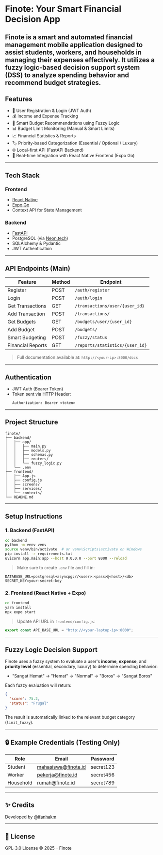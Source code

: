 # Finote: Your Smart Financial Decision App

**Finote** is a smart and automated financial management mobile application designed to assist students, workers, and households in managing their expenses effectively. It utilizes a fuzzy logic-based decision support system (DSS) to analyze spending behavior and recommend budget strategies.
---

## Features

- 🔐 User Registration & Login (JWT Auth)
- 💰 Income and Expense Tracking
- 🧠 Smart Budget Recommendations using Fuzzy Logic
- 📊 Budget Limit Monitoring (Manual & Smart Limits)
- 📈 Financial Statistics & Reports
- 🏷️ Priority-based Categorization (Essential / Optional / Luxury)
- 🌐 Local-first API (FastAPI Backend)
- 📡 Real-time Integration with React Native Frontend (Expo Go)

---

## Tech Stack

### Frontend
- [React Native](https://reactnative.dev/)
- [Expo Go](https://expo.dev/)
- Context API for State Management

### Backend
- [FastAPI](https://fastapi.tiangolo.com/)
- PostgreSQL (via [Neon.tech](https://neon.tech/))
- SQLAlchemy & Pydantic
- JWT Authentication

---

## API Endpoints (Main)

| Feature              | Method | Endpoint                          |
|----------------------|--------|-----------------------------------|
| Register             | POST   | `/auth/register`                 |
| Login                | POST   | `/auth/login`                    |
| Get Transactions     | GET    | `/transactions/user/{user_id}`  |
| Add Transaction      | POST   | `/transactions/`                |
| Get Budgets          | GET    | `/budgets/user/{user_id}`       |
| Add Budget           | POST   | `/budgets/`                     |
| Smart Budgeting      | POST   | `/fuzzy/status`                 |
| Financial Reports    | GET    | `/reports/statistics/{user_id}`|

> Full documentation available at: `http://<your-ip>:8000/docs`

---

## Authentication

- JWT Auth (Bearer Token)
- Token sent via HTTP Header:
  ```http
  Authorization: Bearer <token>

---

## Project Structure

```
finote/
├── backend/
│   ├── app/
│   │   ├── main.py
│   │   ├── models.py
│   │   ├── schemas.py
│   │   ├── routers/
│   │   └── fuzzy_logic.py
│   └── .env
├── frontend/
│   ├── App.js
│   ├── config.js
│   ├── screens/
│   ├── services/
│   └── contexts/
└── README.md
```

---

## Setup Instructions

### 1. Backend (FastAPI)

```bash
cd backend
python -m venv venv
source venv/bin/activate  # or venv\Scripts\activate on Windows
pip install -r requirements.txt
uvicorn app.main:app --host 0.0.0.0 --port 8000 --reload
```

> Make sure to create `.env` file and fill in:

```env
DATABASE_URL=postgresql+asyncpg://<user>:<pass>@<host>/<db>
SECRET_KEY=your-secret-key
```

### 2. Frontend (React Native + Expo)

```bash
cd frontend
yarn install
npx expo start
```

> Update API URL in `frontend/config.js`:

```js
export const API_BASE_URL = "http://<your-laptop-ip>:8000";
```

---

## Fuzzy Logic Decision Support

Finote uses a fuzzy system to evaluate a user's **income**, **expense**, and **priority level** (essential, secondary, luxury) to determine spending behavior:

* "Sangat Hemat" → "Hemat" → "Normal" → "Boros" → "Sangat Boros"

Each fuzzy evaluation will return:

```json
{
  "score": 75.2,
  "status": "Frugal"
}
```

The result is automatically linked to the relevant budget category (`limit_fuzzy`).

---

## 🔒 Example Credentials (Testing Only)

| Role      | Email                                             | Password  |
| --------- | ------------------------------------------------- | --------- |
| Student   | [mahasiswa@finote.id](mailto:mahasiswa@finote.id) | secret123 |
| Worker    | [pekerja@finote.id](mailto:pekerja@finote.id)     | secret456 |
| Household | [rumah@finote.id](mailto:rumah@finote.id)         | secret789 |

---

## ✨ Credits

Developed by [@ifanhakm](https://github.com/ifanhakm)

---

## 📄 License

GPL-3.0 License © 2025 – Finote
